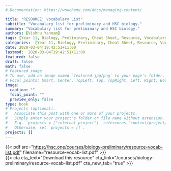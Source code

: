 ```yaml
---
# Documentation: https://wowchemy.com/docs/managing-content/

title: "RESOURCE: Vocabulary List"
subtitle: "Vocabulary list for preliminary and HSC biology."
summary: "Vocabulary list for preliminary and HSC biology."
authors: [Vishnu Yannam]
tags: [Year 11, Biology, Preliminary, Cheat Sheet, Resource, Vocabulary List]
categories:  [Year 11, Biology, Preliminary, Cheat Sheet, Resource, Vocabulary List]
date: 2020-03-04T19:42:51+11:00
lastmod:  2020-03-04T19:42:51+11:00
featured: false
draft: false
math: false
# Featured image
# To use, add an image named `featured.jpg/png` to your page's folder.
# Focal points: Smart, Center, TopLeft, Top, TopRight, Left, Right, BottomLeft, Bottom, BottomRight.
image:
  caption: ""
  focal_point: ""
  preview_only: false
type: book
# Projects (optional).
#   Associate this post with one or more of your projects.
#   Simply enter your project's folder or file name without extension.
#   E.g. `projects = ["internal-project"]` references `content/project/deep-learning/index.md`.
#   Otherwise, set `projects = []`.
projects: []
---
```


{{< pdf src="https://hsc.one/courses/biology-preliminary/resource-vocab-list.pdf" filename="resource-vocab-list.pdf" >}}
<br>
{{< cta cta_text="Download this resource" cta_link="/courses/biology-preliminary/resource-vocab-list.pdf" cta_new_tab="true" >}}